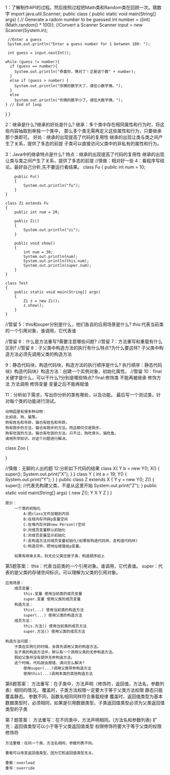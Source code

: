 1：了解制作API的过程。然后按照过程把Math类和Random类在回顾一次。猜数字
import java.util.Scanner;
public class {
  public static void main(String[] args) {
     // Generate a radom number to be guessed
     int number = ((int)(Math.random() * 100));
     //Convert a Scanner
     Scanner input = new Scanner(System.in);
     
     //Enter a guess
     System.out.println("Enter a guess number for 1 between 100: ");
    
     int guess = input.nextInt();
    
    while (guess != number){
      if (guess == number){
        System.out.println("恭喜你，猜对了！正是这个数" + number);
      }
      else if (guess > number) {
        System.out.println("你猜的数字大了，请往小数字猜。");
      }
      else
        System.out.println("你猜的数字小了，请往大数字猜。");
    } // End of loop
  }
}

2：继承是什么?继承的好处是什么?
继承：多个类中存在相同属性和行为时，将这些内容抽取到单独一个类中，
      那么多个类无需再定义这些属性和行为，只要继承那个类即可。
好处：继承的出现提高了代码的复用性
      继承的出现让类与类之间产生了关系，提供了多态的前提
      子类可以直接访问父类中的非私有的属性和行为。

3：Java中的继承特点是什么?
特点：继承的出现提高了代码的复用性
      继承的出现让类与类之间产生了关系，提供了多态的前提
//慎做：相对好一些
4：看程序写结论。最好自己分析,先不要运行看结果。
	class Fu
	{
		public int num = 10;

		public Fu()
		{
			System.out.println("fu");
		}
	}

	class Zi extends Fu
	{
		public int num = 20;

		public Zi()
		{
			System.out.println("zi");
		}

		public void show()
		{
			int num = 30;
			System.out.println(num);
			System.out.println(this.num);
			System.out.println(super.num);
		}
	}

	class Test
	{
		public static void main(String[] args)
		{
			Zi z = new Zi();
			z.show();
		}
	}
//暂留
5：this和super分别是什么，他们各自的应用场景是什么?
this:代表当前类的一个引用对象，谁调用，它代表谁
	
//暂留
6：什么是方法重写?需要注意哪些问题?
//暂留
7：方法重写和重载有什么区别?
//暂留
8：子父类中构造方法的执行有什么特点?为什么要这样?
子父类中构造方法必须先调用父类的构造方法

9：静态代码块，构造代码块，构造方法的执行顺序是什么?
执行顺序：静态代码块》构造代码块》构造方法：创建一个实例对象，初始化属性。
//暂留
10：final关键字是什么，可以干什么?分别是哪些特点?
final:修饰类 不能再被继承
      修饰方法 方法调用
      修饰变量 变量之后不能再赋值

11：分析如下需求，写出你分析的类有哪些，以及功能。
    最后写一个测试类，针对每个类的功能进行测试。

    动物园里有很多种动物：
	比如说，狗，猫等。
	狗有姓名和年龄，猫也有姓名和年龄。
	狗有跑步的方法，猫也有跑步的方法。而且都仅仅是跑步。
	狗有吃饭的方法，猫也有吃饭的方法。只不过，狗吃骨头，猫吃鱼。
    请用所学知识，对这个问题进行解决。
class Zoo {


}




//慎做：无聊的人出的题
12:分析如下代码的结果
	class X{
		Y b = new Y();
		X() {
			super();
			System.out.print("X");
		}
	}
	class Y {
		int a = 19;
		Y() {
			System.out.print("Y");
		}
	}
	public class Z extends X {
		Y y = new Y();
		Z() {
			super(); //代表先构建父类，不是从这里开始
			System.out.print("Z");
		}
		public static void main(String[] args) {
			new Z(); Y X Y Z
		}
	}

	提示：
		一个类的初始化
			A:把class文件加载到内存
			B:在栈内存开辟p变量空间
			C:在堆内存开辟new Person()空间
			D:对成员变量默认初始化
			E:对成员变量显示初始化
			F:走构造方法对成员变量初始化(如果有构造代码块，走构造代码块)
			G:构造完毕，把地址赋值给p变量。

		如果有继承关系，则无论父类还是子类，构造顺序如上


第5题答案：
this：代表当前类的一个引用对象。谁调用，它代表谁。
	super：代表的是父类的存储空间标识。可以理解为父类的引用对象。

	应用场景：
		成员变量：
			this.变量 使用当前类的成员变量
			super.变量 使用父类的成员变量
		构造方法：
			this(...) 使用当前类的构造方法
			super(...) 使用父类的构造方法
		成员方法：
			this.方法() 使用当前类的成员方法
			super.方法() 使用父类的成员方法

	构造方法问题：
		子类在实例化的时候，会首先调用父类的构造方法。
		在子类的构造方法中，默认有一个调用父类的无参构造方法。
		假如父类并没有提供无参构造方法。
		这个时候，代码就会报错，请问怎么解决?
			使用super(...)调用父类带参构造方法
			使用this(...)调用本类的其他构造方法

第6题答案：
方法重写：在子类中，方法声明（修饰符，返回值，方法名，参数列表）相同的情况。
覆盖时，子类方法权限一定要大于等于父类方法权限
静态只能覆盖静态。
参数不同，函数名相同同样符合重载规律
覆盖时，返回值类型为基本数据类型时，必须相同，如果是引用数据类型，子类返回值类型必须为父类返回值类型的子类


第７题答案：
	方法重写：在不同类中，方法声明相同。(方法名和参数列表)
		扩充：返回值类型可以小于等于父类返回值类型
		      权限修饰符要大于等于父类的权限修饰符

	方法重载：在同一个类，方法名相同，参数列表不同。

	重载可以改变返回值类型，因为它和返回值类型无关。

	重载：overload
	重写：override